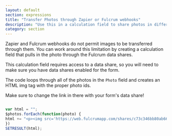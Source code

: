 ```yaml
---
layout: default
section: expressions
title: "Transfer Photos through Zapier or Fulcrum webhooks"
description: "Use this in a calculation field to share photos in different platforms."
category: section
---
```


Zapier and Fulcrum webhooks do not permit images to be transferred through them. You can work around this limitation by creating a calculation field that pulls in the photo through the Fulcrum data shares. 

This calculation field requires access to a data share, so you will need to make sure you have data shares enabled for the form.

The code loops through all of the photos in the `Photo` field and creates an HTML img tag with the proper photo ids. 

Make sure to change the link in there with your form's data share!

```js

var html = "";
$photos.forEach(function(photo) {
html += "<p><img src='https://web.fulcrumapp.com/shares/c73c346bb80ab660/photos/" + photo.photo_id + "/thumbnail.jpg'></p>"
})
SETRESULT(html);

```

